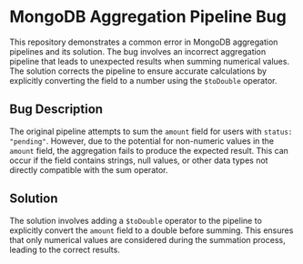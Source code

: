 # MongoDB Aggregation Pipeline Bug
This repository demonstrates a common error in MongoDB aggregation pipelines and its solution.
The bug involves an incorrect aggregation pipeline that leads to unexpected results when summing numerical values.  The solution corrects the pipeline to ensure accurate calculations by explicitly converting the field to a number using the `$toDouble` operator.

## Bug Description
The original pipeline attempts to sum the `amount` field for users with `status: "pending"`. However, due to the potential for non-numeric values in the `amount` field, the aggregation fails to produce the expected result. This can occur if the field contains strings, null values, or other data types not directly compatible with the sum operator.

## Solution
The solution involves adding a `$toDouble` operator to the pipeline to explicitly convert the `amount` field to a double before summing. This ensures that only numerical values are considered during the summation process, leading to the correct results.